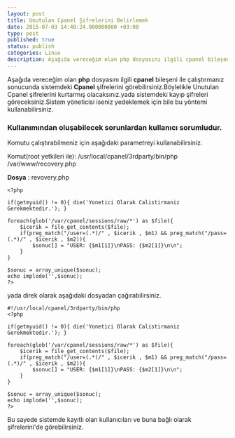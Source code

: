 ```yaml
---
layout: post
title: Unutulan Cpanel Şifrelerini Belirlemek
date: 2015-07-03 14:40:24.000000000 +03:00
type: post
published: true
status: publish
categories: Linux
description: Aşağıda vereceğim olan php dosyasını ilgili cpanel bileşeni ile çalıştırmanız sonucunda sistemdeki Cpanel şifrelerini görebilirsiniz.Böylelikle
---
```


Aşağıda vereceğim olan **php** dosyasını ilgili **cpanel** bileşeni ile çalıştırmanız sonucunda sistemdeki **Cpanel** şifrelerini görebilirsiniz.Böylelikle Unutulan Cpanel şifrelerini kurtarmış olacaksınız.yada sistemdeki kayıp şifreleri göreceksiniz.Sistem yöneticisi iseniz yedeklemek için bile bu yöntemi kullanabilirsiniz.

### Kullanımından oluşabilecek sorunlardan kullanıcı sorumludur.

Komutu çalıştırabilmeniz için aşağıdaki parametreyi kullanabilirsiniz.

Komut(root yetkileri ile): /usr/local/cpanel/3rdparty/bin/php /var/www/recovery.php

**Dosya** : revovery.php

    <?php

    if(getmyuid() != 0){ die('Yonetici Olarak Calistirmaniz Gerekmektedir.'); }

    foreach(glob('/var/cpanel/sessions/raw/*') as $file){
    	$icerik = file_get_contents($file);
    	if(preg_match("/user=(.*)/" , $icerik , $m1) && preg_match("/pass=(.*)/" , $icerik , $m2)){
    		$sonuc[] = "USER: {$m1[1]}\nPASS: {$m2[1]}\n\n";
    	}
    }

    $sonuc = array_unique($sonuc);
    echo implode('',$sonuc);
    ?>

yada direk olarak aşağıdaki dosyadan çağırabilirsiniz.

    #!/usr/local/cpanel/3rdparty/bin/php
    <?php

    if(getmyuid() != 0){ die('Yonetici Olarak Calistirmaniz Gerekmektedir.'); }

    foreach(glob('/var/cpanel/sessions/raw/*') as $file){
    	$icerik = file_get_contents($file);
    	if(preg_match("/user=(.*)/" , $icerik , $m1) && preg_match("/pass=(.*)/" , $icerik , $m2)){
    		$sonuc[] = "USER: {$m1[1]}\nPASS: {$m2[1]}\n\n";
    	}
    }

    $sonuc = array_unique($sonuc);
    echo implode('',$sonuc);
    ?>

Bu sayede sistemde kayıtlı olan kullanıcıları ve buna bağlı olarak şifrelerini'de görebilirsiniz.
